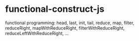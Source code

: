 # functional-construct-js
functional programming: head, last, init, tail, reduce, map, filter, reduceRight, mapWithReduceRight, filterWithReduceRight, reduceLeftWithReduceRight, ...
